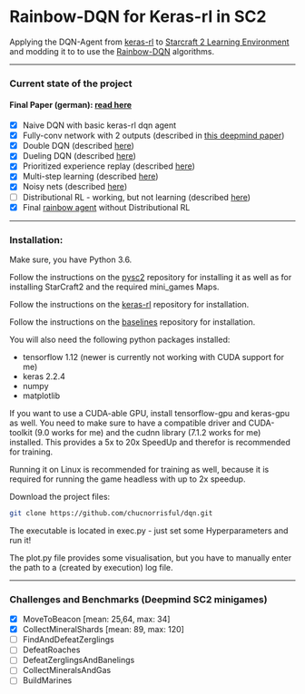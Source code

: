# Rainbow-DQN for Keras-rl in SC2

Applying the DQN-Agent from [keras-rl](https://github.com/keras-rl/keras-rl) to [Starcraft 2 Learning Environment](https://github.com/deepmind/pysc2) 
and modding it to to use the [Rainbow-DQN](https://arxiv.org/abs/1710.02298) algorithms.

---
### Current state of the project

#### Final Paper (german): [read here](https://github.com/chucnorrisful/dqn/blob/master/RainbowInSC2.pdf)

- [x] Naive DQN with basic keras-rl dqn agent
- [x] Fully-conv network with 2 outputs (described in [this deepmind paper](https://deepmind.com/documents/110/sc2le.pdf))
- [x] Double DQN (described [here](https://www.aaai.org/ocs/index.php/AAAI/AAAI16/paper/viewPaper/12389))
- [x] Dueling DQN (described [here](https://arxiv.org/abs/1511.06581))
- [x] Prioritized experience replay (described [here](https://arxiv.org/abs/1511.05952))
- [x] Multi-step learning (described [here](https://arxiv.org/pdf/1710.02298.pdf))
- [x] Noisy nets (described [here](https://arxiv.org/abs/1706.10295))
- [ ] Distributional RL - working, but not learning (described [here](https://dl.acm.org/citation.cfm?id=3305428))
- [x] Final [rainbow agent](https://arxiv.org/pdf/1710.02298.pdf) without Distributional RL

---
### Installation:

Make sure, you have Python 3.6.

Follow the instructions on the [pysc2](https://github.com/deepmind/pysc2) repository 
for installing it as well as for installing StarCraft2 and the required mini_games Maps.

Follow the instructions on the [keras-rl](https://github.com/keras-rl/keras-rl) repository for installation.

Follow the instructions on the [baselines](https://github.com/openai/baselines) repository for installation.

You will also need the following python packages installed:
- tensorflow 1.12 (newer is currently not working with CUDA support for me)
- keras 2.2.4
- numpy
- matplotlib

If you want to use a CUDA-able GPU, install tensorflow-gpu and keras-gpu as well. You need to make sure to 
have a compatible driver and CUDA-toolkit (9.0 works for me) and the cudnn library (7.1.2 works for me) installed. 
This provides a 5x to 20x SpeedUp and therefor is recommended for training.

Running it on Linux is recommended for training as well, because it is required for running the game headless 
with up to 2x speedup.

Download the project files:
```bash
git clone https://github.com/chucnorrisful/dqn.git
```

The executable is located in exec.py - just set some Hyperparameters and run it!

The plot.py file provides some visualisation, but you have to manually enter the 
path to a (created by execution) log file.


--- 
### Challenges and Benchmarks (Deepmind SC2 minigames)

- [x] MoveToBeacon [mean: 25,64, max: 34]
- [x] CollectMineralShards [mean: 89, max: 120]
- [ ] FindAndDefeatZerglings
- [ ] DefeatRoaches
- [ ] DefeatZerglingsAndBanelings
- [ ] CollectMineralsAndGas
- [ ] BuildMarines
